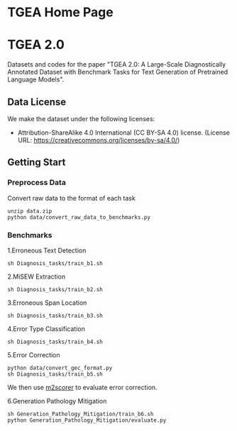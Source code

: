 # TGEA Home Page

# TGEA 2.0
Datasets and codes for the paper "TGEA 2.0: A Large-Scale Diagnostically Annotated
Dataset with Benchmark Tasks for Text Generation of
Pretrained Language Models".
 
## Data License
We make the dataset under the following licenses:
* Attribution-ShareAlike 4.0 International (CC BY-SA 4.0) license. 
(License URL: https://creativecommons.org/licenses/by-sa/4.0/)

## Getting Start
### Preprocess Data
Convert raw data to the format of each task
```
unzip data.zip
python data/convert_raw_data_to_benchmarks.py 
```
### Benchmarks

1.Erroneous Text Detection
```
sh Diagnosis_tasks/train_b1.sh
```
2.MiSEW Extraction
```
sh Diagnosis_tasks/train_b2.sh
```
3.Erroneous Span Location
```
sh Diagnosis_tasks/train_b3.sh
```
4.Error Type Classification
```
sh Diagnosis_tasks/train_b4.sh
```
5.Error Correction
```
python data/convert_gec_format.py
sh Diagnosis_tasks/train_b5.sh
```
We then use [m2scorer](https://github.com/nusnlp/m2scorer/) to evaluate error correction.

6.Generation Pathology Mitigation
```
sh Generation_Pathology_Mitigation/train_b6.sh
python Generation_Pathology_Mitigation/evaluate.py
```
